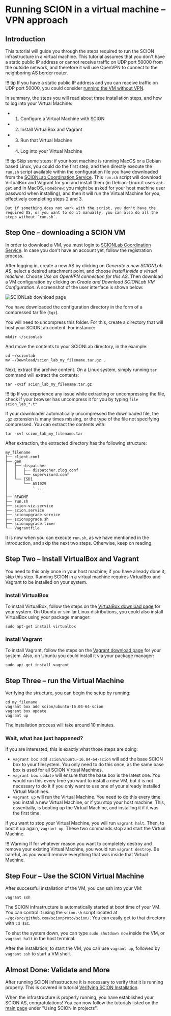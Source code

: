 # Running SCION in a virtual machine &ndash; VPN approach

## Introduction

This tutorial will guide you through the steps required to run the SCION infrastructure in a virtual machine. This tutorial assumes that you don't have a static public IP address or cannot receive traffic on UDP port 50000 from the outside network, and therefore it will use OpenVPN to connect to the neighboring AS border router.

!!! tip
    If you have a static public IP address and you can receive traffic on UDP port 50000, you could consider [running the VM without VPN](static_ip.md).

In summary, the steps you will read about three installation steps, and how to log into your Virtual Machine:

* 1) Configure a Virtual Machine with SCION
* 2) Install VirtualBox and Vagrant
* 3) Run that Virtual Machine
* 4) Log into your Virtual Machine

!!! tip
    Skip some steps: if your host machine is running MacOS or a Debian based Linux, you could do the first step, and then directly execute the `run.sh` script available within the configuration file you have downloaded from the [SCIONLab Coordination Service](https://www.scionlab.org/). This `run.sh` script will download VirtualBox and Vagrant for you and install them (in Debian-Linux it uses `apt-get` and in MacOS, `Homebrew`; you might be asked for your host machine user password when installing), and then it will run the Virtual Machine for you, effectively completing steps 2 and 3. 
    
    But if something does not work with the script, you don't have the required OS, or you want to do it manually, you can also do all the steps without `run.sh`.

## Step One &ndash; downloading a SCION VM

In order to download a VM, you must login to [SCIONLab Coordination Service](https://www.scionlab.org/). In case you don't have an account yet, follow the registration process.

After logging in, create a new AS by clicking on *Generate a new SCIONLab AS*, select a desired attachment point, and choose *Install inside a virtual machine*. Choose *Use an OpenVPN connection for this AS*. Then download a VM configuration by clicking on *Create and Download SCIONLab VM Configuration*. A screenshot of the user interface is shown below:

![SCIONLab download page](../images/scionlab_download_vm_openvpn_setup.png)

You have downloaded the configuration directory in the form of a compressed tar file (`tgz`). 

You will need to uncompress this folder. For this, create a directory that will host your SCIONLab content. For instance:

```shell
mkdir ~/scionlab
```

And move the contents to your SCIONLab directory, in the example:
```shell
cd ~/scionlab
mv ~/Download/scion_lab_my_filename.tar.gz .
```

Next, extract the archive content. On a Linux system, simply running `tar` command will extract the contents:
```shell
tar -xvzf scion_lab_my_filename.tar.gz
```

!!! tip
    If you experience any issue while extracting or uncompressing the file, check if your browser has uncompress it for you by typing `file scion_lab_*.t*`

If your downloader automatically uncompressed the downloaded file, the `.gz` extension is many times missing, or the type of the file not specifying compressed. You can extract the contents with:
```shell
tar -xvf scion_lab_my_filename.tar
```

After extraction, the extracted directory has the following structure:

```
my_filename
├── client.conf
├── gen
│   ├── dispatcher
│   │   ├── dispatcher.zlog.conf
│   │   └── supervisord.conf
│   └── ISD1
│       └── AS1029
│           └ ...
│
├── README
├── run.sh
├── scion-viz.service
├── scion.service
├── scionupgrade.service
├── scionupgrade.sh
├── scionupgrade.timer
└── Vagrantfile
```

It is now when you can execute `run.sh`, as we have mentioned in the introduction, and skip the next two steps. Otherwise, keep on reading.


## Step Two &ndash; Install VirtualBox and Vagrant

You need to this only once in your host machine; if you have already done it, skip this step. Running SCION in a virtual machine requires VirtualBox and Vagrant to be installed on your system. 

### Install VirtualBox

To install VirtualBox, follow the steps on the [VirtualBox download page](https://www.virtualbox.org/wiki/Downloads) for your system. On Ubuntu or similar Linux distributions, you could also install VirtualBox using your package manager:

```shell
sudo apt-get install virtualbox
```

### Install Vagrant

To install Vagrant, follow the steps on the [Vagrant download page](https://www.vagrantup.com/downloads.html) for your system. Also, on Ubuntu you could install it via your package manager:

```shell
sudo apt-get install vagrant
```


## Step Three &ndash; run the Virtual Machine

Verifying the structure, you can begin the setup by running:

```shell
cd my_filename
vagrant box add scion/ubuntu-16.04-64-scion
vagrant box update
vagrant up
```

The installation process will take around 10 minutes. 

### Wait, what has just happened?

If you are interested, this is exactly what those steps are doing:

* `vagrant box add scion/ubuntu-16.04-64-scion` will add the base SCION box to your filesystem. You only need to do this once, as the same base box is used for all SCION Virtual Machines.
* `vagrant box update` will ensure that the base box is the latest one. You would run this every time you want to install a new VM, but it is not necessary to do it if you only want to use one of your already installed Virtual Machines.
* `vagrant up` will run the Virtual Machine. You need to do this every time you install a new Virtual Machine, or if you stop your host machine. This, essentially, is booting up the Virtual Machine, and installing it if it was the first time.

If you want to stop your Virtual Machine, you will run `vagrant halt`. Then, to boot it up again, `vagrant up`. These two commands stop and start the Virtual Machine.



!!! Warning
    If for whatever reason you want to completely destroy and remove your existing Virtual Machine, you would run `vagrant destroy`. Be careful, as you would remove everything that was inside that Virtual Machine.

## Step Four &ndash; Use the SCION Virtual Machine 

After successful installation of the VM, you can ssh into your VM:

```shell
vagrant ssh
```

The SCION infrastructure is automatically started at boot time of your VM. You can control it using the `scion.sh` script located at `~/go/src/github.com/scionproto/scion/`. You can easily get to that directory with `cd $SC`.

To shut the system down, you can type `sudo shutdown now` inside the VM, or `vagrant halt` in the host terminal.

After the installation, to start the VM, you can use `vagrant up`, followed by `vagrant ssh` to start a VM shell.

## Almost Done: Validate and More

After running SCION infrastructure it is necessary to verify that it is running properly. This is covered in tutorial [Verifying SCION Installation](../general_scion_configuration/verifying_scion_installation.md).

When the infrastructure is properly running, you have established your SCION AS, congratulations! You can now follow the tutorials listed on the [main page](../index.md#using-scion-in-projects) under "Using SCION in projects".
